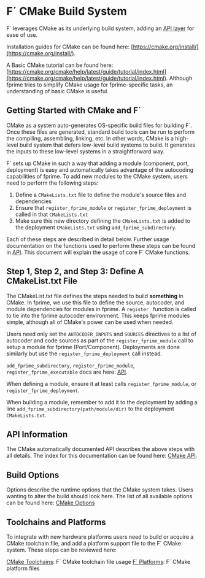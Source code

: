 # F´ CMake Build System

F´ leverages CMake as its underlying build system, adding an [API layer](../../reference/api/cmake/API.md) for ease of use.

Installation guides for CMake can be found here: [https://cmake.org/install/](https://cmake.org/install/).

A Basic CMake tutorial can be found here: [https://cmake.org/cmake/help/latest/guide/tutorial/index.html](https://cmake.org/cmake/help/latest/guide/tutorial/index.html).
Although fprime tries to simplify CMake usage for fprime-specific tasks, an understanding of basic CMake is useful.

## Getting Started with CMake and F´

CMake as a system auto-generates OS-specific build files for building F´. Once these files are generated, standard build tools can be run to perform the compiling, assembling, linking, etc. In other words, CMake is a high-level build system that defers low-level build systems to build. It generates the inputs to these low-level systems in a straightforward way.

F´ sets up CMake in such a way that adding a module (component, port, deployment) is easy and automatically takes
advantage of the autocoding capabilities of fprime. To add new modules to the CMake system, users need to perform the following steps:

1. Define a `CMakeLists.txt` file to define the module's source files and dependencies
2. Ensure that `register_fprime_module` or `register_fprime_deployment` is called in that `CMakeLists.txt`
3. Make sure this new directory defining the `CMakeLists.txt` is added to the deployment `CMakeLists.txt` using
   `add_fprime_subdirectory`.

Each of these steps are described in detail below. Further usage documentation on the functions used to perform these
steps can be found in [API](./cmake-api.md). This document will explain the usage of core F´ CMake functions.

## Step 1, Step 2, and Step 3: Define A CMakeList.txt File

The CMakeList.txt file defines the steps needed to build **something** in CMake.  In fprime, we use this file to define the source, autocoder, and module dependencies for modules in fprime. A `register_` function is called to tie into the fprime autocoder environment. This keeps fprime modules simple, although all of CMake's power can be used when needed.

Users need only set the `AUTOCODER_INPUTS` and `SOURCES` directives to a list of autocoder and code sources as part of the
`register_fprime_module` call to setup a module for fprime (Port/Component). Deployments are done similarly but use the
`register_fprime_deployment` call instead.

`add_fprime_subdirectory`, `register_fprime_module`, `register_fprime_executable` docs are here: [API](./cmake-api.md).


When defining a module, ensure it at least calls `register_fprime_module`, or `register_fprime_deployment`.

When building a module, remember to add it to the deployment by adding a line `add_fprime_subdirectory(path/module/dir)`
to the deployment `CMakeLists.txt`.

## API Information

The CMake automatically documented API describes the above steps with all details.  The index for this documentation can
be found here: [CMake API](./cmake-api.md).

## Build Options

Options describe the runtime options that the CMake system takes. Users wanting to alter the build should look here.
The list of all available options can be found here: [CMake Options](../../reference/api/cmake/options.md)

## Toolchains and Platforms

To integrate with new hardware platforms users need to build or acquire a CMake toolchain file, and add a platform
support file to the F´ CMake system. These steps can be reviewed here:

[CMake Toolchains](./cmake-toolchains.md): F´ CMake toolchain file usage
[F´ Platforms](./cmake-platforms.md): F´ CMake platform files

